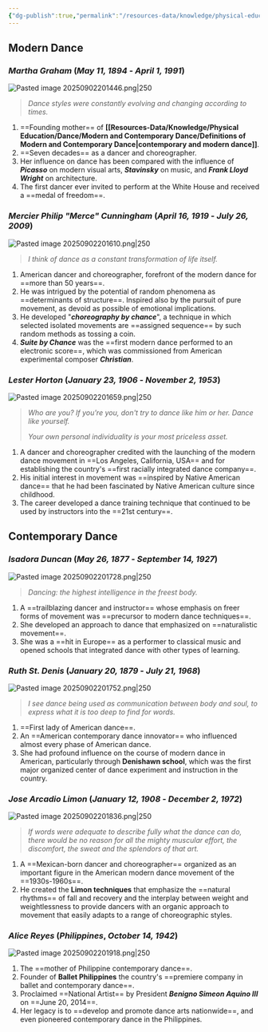 ```yaml
---
{"dg-publish":true,"permalink":"/resources-data/knowledge/physical-education/dance/modern-and-contemporary-dance/pioneers-of-modern-and-contemporary-dance/"}
---
```


## Modern Dance
### *Martha Graham* (*May 11, 1894* - *April 1, 1991*)

![Pasted image 20250902201446.png|250](/img/user/References/Physical%20Education/Images/Pioneers/Pasted%20image%2020250902201446.png)

> *Dance styles were constantly evolving and changing according to times.*

1. ==Founding mother== of **[[Resources-Data/Knowledge/Physical Education/Dance/Modern and Contemporary Dance/Definitions of Modern and Contemporary Dance\|contemporary and modern dance]]**.
2. ==Seven decades== as a dancer and choreographer.
3. Her influence on dance has been compared with the influence of ***Picasso*** on modern visual arts, ***Stavinsky*** on music, and ***Frank Lloyd Wright*** on architecture.
4. The first dancer ever invited to perform at the White House and received a ==medal of freedom==.

### *Mercier Philip "Merce" Cunningham* (*April 16, 1919* - *July 26, 2009*)

![Pasted image 20250902201610.png|250](/img/user/References/Physical%20Education/Images/Pioneers/Pasted%20image%2020250902201610.png)

> *I think of dance as a constant transformation of life itself.*

1. American dancer and choreographer, forefront of the modern dance for ==more than 50 years==.
2. He was intrigued by the potential of random phenomena as ==determinants of structure==. Inspired also by the pursuit of pure movement, as devoid as possible of emotional implications.
3. He developed "***choreography by chance***", a technique in which selected isolated movements are ==assigned sequence== by such random methods as tossing a coin.
4. ***Suite by Chance*** was the ==first modern dance performed to an electronic score==, which was commissioned from American experimental composer ***Christian***.

### *Lester Horton* (*January 23, 1906* - *November 2, 1953*)

![Pasted image 20250902201659.png|250](/img/user/References/Physical%20Education/Images/Pioneers/Pasted%20image%2020250902201659.png)

> *Who are you? If you're you, don't try to dance like him or her. Dance like yourself.*
> 
> *Your own personal individuality is your most priceless asset.*

1. A dancer and choreographer credited with the launching of the modern dance movement in ==Los Angeles, California, USA== and for establishing the country's ==first racially integrated dance company==.
2. His initial interest in movement was ==inspired by Native American dance== that he had been fascinated by Native American culture since childhood.
3. The career developed a dance training technique that continued to be used by instructors into the ==21st century==.

## Contemporary Dance

### *Isadora Duncan* (*May 26, 1877* - *September 14, 1927*)

![Pasted image 20250902201728.png|250](/img/user/References/Physical%20Education/Images/Pioneers/Pasted%20image%2020250902201728.png)

> *Dancing: the highest intelligence in the freest body.*

1. A ==trailblazing dancer and instructor== whose emphasis on freer forms of movement was ==precursor to modern dance techniques==.
2. She developed an approach to dance that emphasized on ==naturalistic movement==.
3. She was a ==hit in Europe== as a performer to classical music and opened schools that integrated dance with other types of learning.

### *Ruth St. Denis* (*January 20, 1879* - *July 21, 1968*)

![Pasted image 20250902201752.png|250](/img/user/References/Physical%20Education/Images/Pioneers/Pasted%20image%2020250902201752.png)

> *I see dance being used as communication between body and soul, to express what it is too deep to find for words.*

1. ==First lady of American dance==.
2. An ==American contemporary dance innovator== who influenced almost every phase of American dance.
3. She had profound influence on the course of modern dance in American, particularly through **Denishawn school**, which was the first major organized center of dance experiment and instruction in the country.

### *Jose Arcadio Limon* (*January 12, 1908* - *December 2, 1972*)

![Pasted image 20250902201836.png|250](/img/user/References/Physical%20Education/Images/Pioneers/Pasted%20image%2020250902201836.png)

> *If words were adequate to describe fully what the dance can do, there would be no reason for all the mighty muscular effort, the discomfort, the sweat and the splendors of that art.*

1. A ==Mexican-born dancer and choreographer== organized as an important figure in the American modern dance movement of the ==1930s-1960s==.
2. He created the **Limon techniques** that emphasize the ==natural rhythms== of fall and recovery and the interplay between weight and weightlessness to provide dancers with an organic approach to movement that easily adapts to a range of choreographic styles.

### *Alice Reyes* (*Philippines*, *October 14, 1942*)

![Pasted image 20250902201918.png|250](/img/user/References/Physical%20Education/Images/Pioneers/Pasted%20image%2020250902201918.png)

1. The ==mother of Philippine contemporary dance==.
2. Founder of **Ballet Philippines** the country's ==premiere company in ballet and contemporary dance==.
3. Proclaimed ==National Artist== by President ***Benigno Simeon Aquino III*** on ==June 20, 2014==.
4. Her legacy is to ==develop and promote dance arts nationwide==, and even pioneered contemporary dance in the Philippines.
